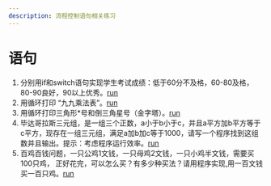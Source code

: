 ```yaml
---
description: 流程控制语句相关练习
---
```


# 语句

1. 分别用if和switch语句实现学生考试成绩：低于60分不及格，60-80及格，80-90良好，90以上优秀。[run](https://jsbin.com/pepoye/edit?js,output) <br/>
2. 用循环打印  “九九乘法表”。[run](https://jsbin.com/qudeyox/edit?html,output)<br/>
3. 用循环打印三角形*号和倒三角星号（金字塔）。[run](<https://jsbin.com/fuvecag/edit?js,output>)<br/>
4. 毕达哥拉斯三元组，是一组三个正数，a小于b小于c，并且a平方加b平方等于c平方，现存在一组三元组，满足a加b加c等于1000，请写一个程序找到这组数并且输出。提示：考虑程序运行效率。[run](<https://jsbin.com/zagutuw/edit?js,output>)<br/>
5. 百鸡百钱问题，一只公鸡1文钱，一只母鸡2文钱，一只小鸡半文钱，需要买100只鸡， 正好花完，可以怎么买？有多少种买法？请用程序实现,用一百文钱买一百只鸡。[run](<https://jsbin.com/jacayij/edit?js,output>)

